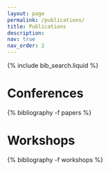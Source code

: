 ```yaml
---
layout: page
permalink: /publications/
title: Publications
description:
nav: true
nav_order: 2
---
```


<!-- _pages/publications.md -->

<!-- Bibsearch Feature -->

{% include bib_search.liquid %}

<div class="publications">

<!-- <h1>preprints</h1>

{% bibliography -f preprints %} -->

<h1>Conferences</h1>

{% bibliography -f papers %}

<h1>Workshops</h1>

{% bibliography -f workshops %}

</div>
